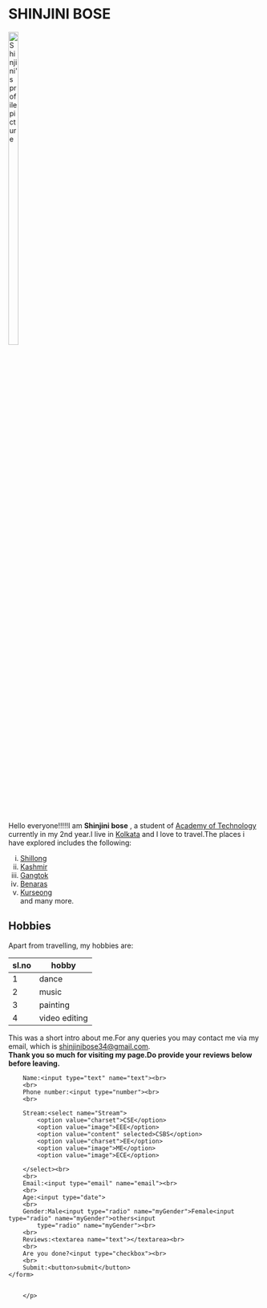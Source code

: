 <!DOCTYPE html>
<html lang="en">

<head>
    <meta charset="UTF-8">
    <meta http-equiv="X-UA-Compatible" content="IE=edge">
    <meta name="viewport" content="width=device-width, initial-scale=1.0">
    <title>SHINJINI BOSE</title>
    
</head>

<body>
    <h1>SHINJINI BOSE</h1>
    <img src="ME.jpg" height="40%" width="20%" alt="Shinjini's profile picture"><br>
    <p>Hello everyone!!!!!I am <strong>Shinjini bose</strong> , a student of <a href="https://aot.edu.in/"
            target="blank">Academy of Technology</a> currently in my 2nd year.I live in <a
            href="https://en.wikipedia.org/wiki/Kolkata" target="blank">Kolkata</a> and I love to travel.The places i
        have explored includes the following:
    <ol type="i">
        <li><a href="https://en.wikipedia.org/wiki/Shillong" target="blank">Shillong</a></li>
        <li><a href="https://en.wikipedia.org/wiki/Kashmir" target="blank">Kashmir</a></li>
        <li><a href="https://en.wikipedia.org/wiki/Gangtok#:~:text=Gangtok%20is%20a%20city%2C%20municipality,1%2C650%20m%20(5%2C410%20ft)."
                target="blank">Gangtok</a></li>
        <li><a href="https://en.wikipedia.org/wiki/Varanasi" target="blank">Benaras</a></li>
        <li><a href="https://en.wikipedia.org/wiki/Varanasi" target="blank">Kurseong</a></li>
        and many more.
    </ol>
    <h2>Hobbies</h2>
    Apart from travelling, my hobbies are:
    <table>
        <thead>
            <tr>
                <th>sl.no</th>
                <th>hobby</th>
            </tr>
        </thead>
        <tbody>
            <tr>
                <td>1</td>
                <td>dance</td>
            </tr>
            <tr>
                <td>2</td>
                <td>music</td>
            </tr>
            <tr>
                <td>3</td>
                <td>painting</td>
            </tr>
            <tr>
                <td>4</td>
                <td>video editing</td>
            </tr>
        </tbody>
    </table>
    This was a short intro about me.For any queries you may contact me via my email, which is <a
        href="https://mail.google.com/mail/u/1/?ogbl#inbox" target="blank">shinjinibose34@gmail.com</a>.<br>
    <strong>Thank you so much for visiting my page.Do provide your reviews below before leaving. </strong>
    <br>
    <form action="practice.php">

        Name:<input type="text" name="text"><br>
        <br>
        Phone number:<input type="number"><br>
        <br>

        Stream:<select name="Stream">
            <option value="charset">CSE</option>
            <option value="image">EEE</option>
            <option value="content" selected>CSBS</option>
            <option value="charset">EE</option>
            <option value="image">ME</option>
            <option value="image">ECE</option>

        </select><br>
        <br>
        Email:<input type="email" name="email"><br>
        <br>
        Age:<input type="date">
        <br>
        Gender:Male<input type="radio" name="myGender">Female<input type="radio" name="myGender">others<input
            type="radio" name="myGender"><br>
        <br>
        Reviews:<textarea name="text"></textarea><br>
        <br>
        Are you done?<input type="checkbox"><br>
        <br>
        Submit:<button>submit</button>
    </form>


        </p>
</body>

</html>
